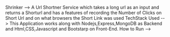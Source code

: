 Shrinker --> 
 A Url Shortner Service which takes a long url as an input and returns a Shorturl and has a features of recording the Number of Clicks on Short Url and on what browsers the Short Link was used
TechStack Used -->
This Application works along with Nodejs,Express,MongoDB as Backend and Html,CSS,Javascript and Bootstarp on Front-End.
How to Run -->


